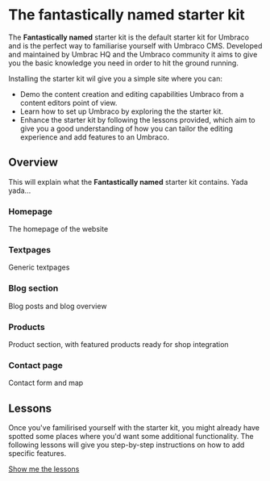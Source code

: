 # The fantastically named starter kit
The **Fantastically named** starter kit is the default starter kit for Umbraco and is the perfect way to familiarise yourself with Umbraco CMS. Developed and maintained by Umbrac HQ and the Umbraco community it aims to give you the basic knowledge you need in order to hit the ground running.

Installing the starter kit wil give you a simple site where you can:

* Demo the content creation and editing capabilities Umbraco from a content editors point of view.
* Learn how to set up Umbraco by exploring the the starter kit.
* Enhance the starter kit by following the lessons provided, which aim to give you a good understanding of how you can tailor the editing experience and add features to an Umbraco. 

## Overview
This will explain what the **Fantastically named** starter kit contains. Yada yada...

### Homepage
The homepage of the website
### Textpages
Generic textpages
### Blog section
Blog posts and blog overview
### Products
Product section, with featured products ready for shop integration
### Contact page
Contact form and map

## Lessons
Once you've familirised yourself with the starter kit, you might already have spotted some places where you'd want some additional functionality. The following lessons will give you step-by-step instructions on how to add specific features.

[Show me the lessons](Lessons/)

